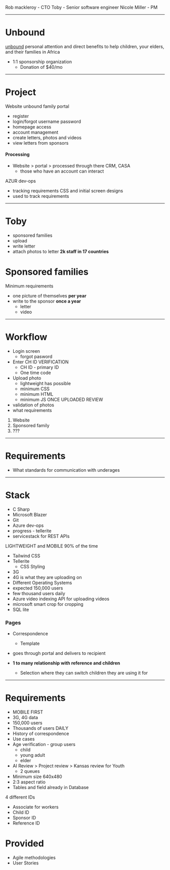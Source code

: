 Rob mackleroy - CTO
Toby - Senior software engineer
Nicole Miller - PM

---
# Unbound
[unbound](unbound.org)
personal attention and direct benefits to help children, your elders, and their families in Africa
- 1:1 sponsorship organization
	- Donation of $40/mo

---
# Project

Website 
unbound family portal 
- register
- login/forgot username password
- homepage access
- account management
- create letters, photos and videos
- view letters from sponsors

#### Processing
- Website > portal > processed through there CRM, CASA
	- those who have an account can interact 

AZUR dev-ops
- tracking requirements
CSS and initial screen designs
- used to track requirements
---
# Toby
- sponsored families
- upload
- write letter
- attach photos to letter
**2k staff in 17 countries**

# Sponsored families
Minimum requirements
- one picture of themselves **per year**
- write to the sponsor **once a year**
	- letter
	- video

---
# Workflow
- Login screen
	- forgot pasword
- Enter CH ID VERIFICATION
	- CH ID - primary ID 
	- One time code
- Upload photo
	- lightweight has possible
	- minimum CSS 
	- minimum HTML
	- minimum JS
ONCE UPLOADED
REVIEW
- validation of photos
- what requirements 

1. Website
2. Sponsored family
3. ???

---
# Requirements
- What standards for communication with underages
---
# Stack
- C Sharp
- Microsoft Blazer
- Git
- Azure dev-ops
- progress - tellerite 
- servicestack for REST APIs 

LIGHTWEIGHT and MOBILE 90% of the time
- Tailwind CSS 
- Tellerite
	- CSS Styling 
- 3G 
- 4G is what they are uploading on 
- Different Operating Systems
- expected 150,000 users
- few thousand users daily 
- Azure video indexing API for uploading videos
- microsoft smart crop for cropping 
- SQL lite 

### Pages
- Correspondence 
	- Template
- goes through portal and delivers to recipient 

- **1 to many relationship with reference and children**
	- Selection where they can switch children they are using it for

---
# Requirements
- MOBILE FIRST
- 3G, 4G data
- 150,000 users
- Thousands of users DAILY
- History of correspondence
- Use cases 
- Age verification - group users 
	- child
	- young adult 
	- elder 
- AI Review > Project review > Kansas review for Youth 
	- 2 queues 
- Minimum size 640x480 
- 2:3 aspect ratio 
- Tables and field already in Database


4 different IDs
- Associate for workers
- Child ID
- Sponsor ID
- Reference ID

# Provided
- Agile methodologies 
- User Stories 


